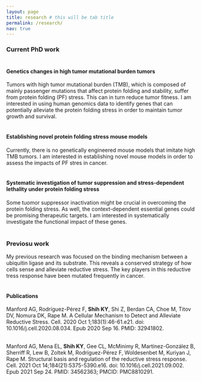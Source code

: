```yaml
---
layout: page
title: research # this will be tab title
permalink: /research/
nav: true
---
```


### <b> Current PhD work </b><br><br>

#### <b> Genetics changes in high tumor mutational burden tumors </b><br>
 Tumors with high tumor mutational burden (TMB), which is composed of mainly passenger mutations that affect protein folding and stability, suffer from protein folding (PF) stress. This can in turn reduce tumor fitness. I am interested in using human genomics data to identify genes that can potentially alleviate the protein folding stress in order to maintain tumor growth and survival.<br><br>

#### <b> Establishing novel protein folding stress mouse models </b><br>
 Currently, there is no genetically engineered mouse models that imitate high TMB tumors. I am interested in establishing novel mouse models in order to assess the impacts of PF stres in cancer. <br><br>

#### <b> Systematic investigation of tumor suppression and stress-dependent lethality under protein folding stress </b><br>
 Some tuomor suppressor inactivation might be crucial in overcoming the protein folding stress. As well, the context-dependent essential genes could be promising therapeutic targets. I am interested in systematically investigate the functional impact of these genes. <br><br>

### <b> Previosu work </b><br>
My previous research was focused on the binding mechanism between a ubiquitin ligase and its substrate. This reveals a conserved strategy of how cells sense and alleviate reductive stress. The key players in this reductive tress response have been mutated frequently in cancer. <br><br>

#### <b> Publications </b><br>
Manford AG, Rodríguez-Pérez F, <b>Shih KY</b>, Shi Z, Berdan CA, Choe M, Titov DV, Nomura DK, Rape M. A Cellular Mechanism to Detect and Alleviate Reductive Stress. Cell. 2020 Oct 1;183(1):46-61.e21. doi: 10.1016/j.cell.2020.08.034. Epub 2020 Sep 16. PMID: 32941802. <br><br>

Manford AG, Mena EL, <b>Shih KY</b>, Gee CL, McMinimy R, Martínez-González B, Sherriff R, Lew B, Zoltek M, Rodríguez-Pérez F, Woldesenbet M, Kuriyan J, Rape M. Structural basis and regulation of the reductive stress response. Cell. 2021 Oct 14;184(21):5375-5390.e16. doi: 10.1016/j.cell.2021.09.002. Epub 2021 Sep 24. PMID: 34562363; PMCID: PMC8810291.


